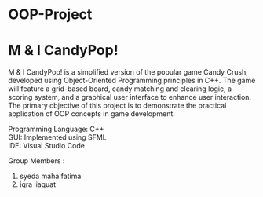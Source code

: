 # OOP-Project

# M & I CandyPop!

M & I CandyPop! is a simplified version of the popular game Candy Crush, developed using Object-Oriented Programming principles in C++. The game will feature a grid-based board, candy matching and clearing logic, a scoring system, and a graphical user interface to enhance user interaction. The primary objective of this project is to demonstrate the practical application of OOP concepts in game development.
<br>

Programming Language: C++  <br>
GUI: Implemented using SFML  <br>
IDE: Visual Studio Code     <br>

Group Members :
1. syeda maha fatima
2.  iqra liaquat
